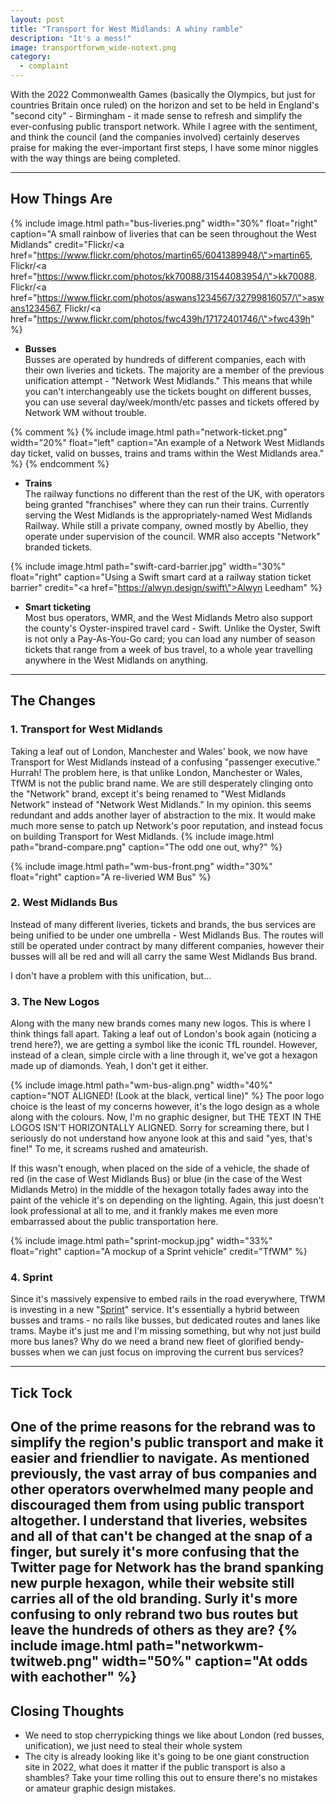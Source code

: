 ```yaml
---
layout: post
title: "Transport for West Midlands: A whiny ramble"
description: "It's a mess!"
image: transportforwm_wide-notext.png
category:
  - complaint
---
```



With the 2022 Commonwealth Games (basically the Olympics, but just for countries Britain once ruled) on the horizon and set to be held in England's "second city" - Birmingham - it made sense to refresh and simplify the ever-confusing public transport network. While I agree with the sentiment, and think the council (and the companies involved) certainly deserves praise for making the ever-important first steps, I have some minor niggles with the way things are being completed.

---

## How Things Are
{% include image.html path="bus-liveries.png" width="30%" float="right" caption="A small rainbow of liveries that can be seen throughout the West Midlands" credit="Flickr/<a href=\"https://www.flickr.com/photos/martin65/6041389948/\">martin65</a>, Flickr/<a href=\"https://www.flickr.com/photos/kk70088/31544083954/\">kk70088</a>. Flickr/<a href=\"https://www.flickr.com/photos/aswans1234567/32799816057/\">aswans1234567</a>, Flickr/<a href=\"https://www.flickr.com/photos/fwc439h/17172401746/\">fwc439h</a>" %}

- **Busses**  
    Busses are operated by hundreds of different companies, each with their own liveries and tickets. The majority are a member of the previous unification attempt - "Network West Midlands." This means that while you can't interchangeably use the tickets bought on different busses, you can use several day/week/month/etc passes and tickets offered by Network WM without trouble.

{% comment %}
  {% include image.html path="network-ticket.png" width="20%" float="left" caption="An example of a Network West Midlands day ticket, valid on busses, trains and trams within the West Midlands area." %}
{% endcomment %}

- **Trains**  
   The railway functions no different than the rest of the UK, with operators being granted "franchises" where they can run their trains. Currently serving the West Midlands is the appropriately-named West Midlands Railway. While still a private company, owned mostly by Abellio, they operate under supervision of the council. WMR also accepts "Network" branded tickets.

{% include image.html path="swift-card-barrier.jpg" width="30%" float="right" caption="Using a Swift smart card at a railway station ticket barrier" credit="<a href=\"https://alwyn.design/swift\">Alwyn Leedham</a>" %}
- **Smart ticketing**  
   Most bus operators, WMR,  and the West Midlands Metro also support the county's Oyster-inspired travel card - Swift. Unlike the Oyster, Swift is not only a Pay-As-You-Go card; you can load any number of season tickets that range from a week of bus travel, to a whole year travelling anywhere in the West Midlands on anything.

---

## The Changes

### 1. Transport for West Midlands
Taking a leaf out of London, Manchester and Wales' book, we now have Transport for West Midlands instead of a confusing "passenger executive." Hurrah! The problem here, is that unlike London, Manchester or Wales, TfWM is not the public brand name. We are still desperately clinging onto the "Network"  brand, except it's being renamed to "West Midlands Network" instead of "Network West Midlands." In my opinion. this seems redundant and adds another layer of abstraction to the mix. It would make much more sense to patch up Network's poor reputation, and instead focus on building Transport for West Midlands.
{% include image.html path="brand-compare.png" caption="The odd one out, why?" %}

{% include image.html path="wm-bus-front.png" width="30%" float="right" caption="A re-liveried WM Bus" %}
### 2. West Midlands Bus
Instead of many different liveries, tickets and brands, the bus services are being unified to be under one umbrella - West Midlands Bus. The routes will still be operated under contract by many different companies, however their busses will all be red and will all carry the same West Midlands Bus brand.



I don't have a problem with this unification, but...

### 3. The New Logos
Along with the many new brands comes many new logos. This is where I think things fall apart. Taking a leaf out of London's book again (noticing a trend here?), we are getting a symbol like the iconic TfL roundel. However, instead of a clean, simple circle with a line through it, we've got a hexagon made up of diamonds. Yeah, I don't get it either.

{% include image.html path="wm-bus-align.png" width="40%" caption="NOT ALIGNED! (Look at the black, vertical line)" %}
The poor logo choice is the least of my concerns however, it's the logo design as a whole along with the colours. Now, I'm no graphic designer, but THE TEXT IN THE LOGOS ISN'T HORIZONTALLY ALIGNED. Sorry for screaming there, but I seriously do not understand how anyone look at this and said "yes, that's fine!" To me, it screams rushed and amateurish.

If this wasn't enough, when placed on the side of a vehicle, the shade of red (in the case of West Midlands Bus) or blue (in the case of the West Midlands Metro) in the middle of the hexagon totally fades away into the paint of the vehicle it's on depending on the lighting. Again, this just doesn't look professional at all to me, and it frankly makes me even more embarrassed about the public transportation here.

{% include image.html path="sprint-mockup.jpg" width="33%" float="right" caption="A mockup of a Sprint vehicle" credit="TfWM" %}
### 4. Sprint
Since it's massively expensive to embed rails in the road everywhere, TfWM is investing in a new "[Sprint](https://www.tfwm.org.uk/development/sprint/)" service. It's essentially a hybrid between busses and trams - no rails like busses, but dedicated routes and lanes like trams. Maybe it's just me and I'm missing something, but why not just build more bus lanes? Why do we need a brand new fleet of glorified bendy-busses when we can just focus on improving the current bus services?
<!-- Sprint mock-up pressrelease photo -->

---

## Tick Tock
One of the prime reasons for the rebrand was to simplify the region's public transport and make it easier and friendlier to navigate. As mentioned previously, the vast array of bus companies and other operators overwhelmed many people and discouraged them from using public transport altogether. I understand that liveries, websites and all of that can't be changed at the snap of a finger, but surely it's more confusing that the Twitter page for Network has the brand spanking new purple hexagon, while their website still carries all of the old branding. Surly it's more confusing to only rebrand two bus routes but leave the hundreds of others as they are?
{% include image.html path="networkwm-twitweb.png" width="50%" caption="At odds with eachother" %}
---

## Closing Thoughts
- We need to stop cherrypicking things we like about London (red busses, unification), we just need to steal their whole system
- The city is already looking like it's going to be one giant construction site in 2022, what does it matter if the public transport is also a shambles? Take your time rolling this out to ensure there's no mistakes or amateur graphic design mistakes.
